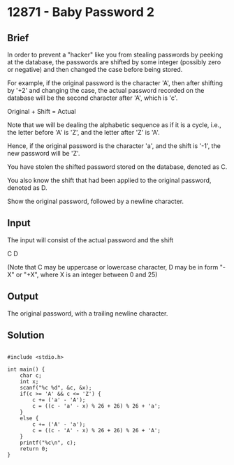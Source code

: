 # 12871 - Baby Password 2

## Brief
In order to prevent a "hacker" like you from stealing passwords by peeking at the database, the passwords are shifted by some integer (possibly zero or negative) and then changed the case before being stored.

For example, if the original password is the character 'A', then after shifting by '+2' and changing the case, the actual password recorded on the database will be the second character after 'A', which is 'c'.

Original + Shift = Actual

Note that we will be dealing the alphabetic sequence as if it is a cycle, i.e., the letter before 'A' is 'Z', and the letter after 'Z' is 'A'.

Hence, if the original password is the character 'a', and the shift is '-1', the new password will be 'Z'.

You have stolen the shifted password stored on the database, denoted as C.

You also know the shift that had been applied to the original password, denoted as D.

Show the original password, followed by a newline character.

## Input
The input will consist of the actual password and the shift

C D

(Note that C may be uppercase or lowercase character, D may be in form "-X" or "+X", where X is an integer between 0 and 25)

## Output
The original password, with a trailing newline character.

## Solution
```c=

#include <stdio.h>

int main() {
	char c;
	int x;
	scanf("%c %d", &c, &x);
	if(c >= 'A' && c <= 'Z') {
		c += ('a' - 'A');
		c = ((c - 'a' - x) % 26 + 26) % 26 + 'a';
	}
	else {
		c += ('A' - 'a');
		c = ((c - 'A' - x) % 26 + 26) % 26 + 'A';
	}
	printf("%c\n", c);
	return 0;
}
```
